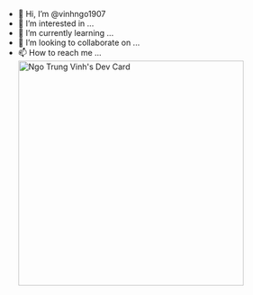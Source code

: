 - 👋 Hi, I’m @vinhngo1907
- 👀 I’m interested in ...
- 🌱 I’m currently learning ...
- 💞️ I’m looking to collaborate on ...
- 📫 How to reach me ...
<a href="https://app.daily.dev/vinhngo9907"><img src="https://api.daily.dev/devcards/830d9ce27c764560a7c7b3a51c3db94e.png?r=c4o" width="400" alt="Ngo Trung Vinh's Dev Card"/></a>
<!---
vinhngo1907/vinhngo1907 is a ✨ special ✨ repository because its `README.md` (this file) appears on your GitHub profile.
You can click the Preview link to take a look at your changes.
--->
